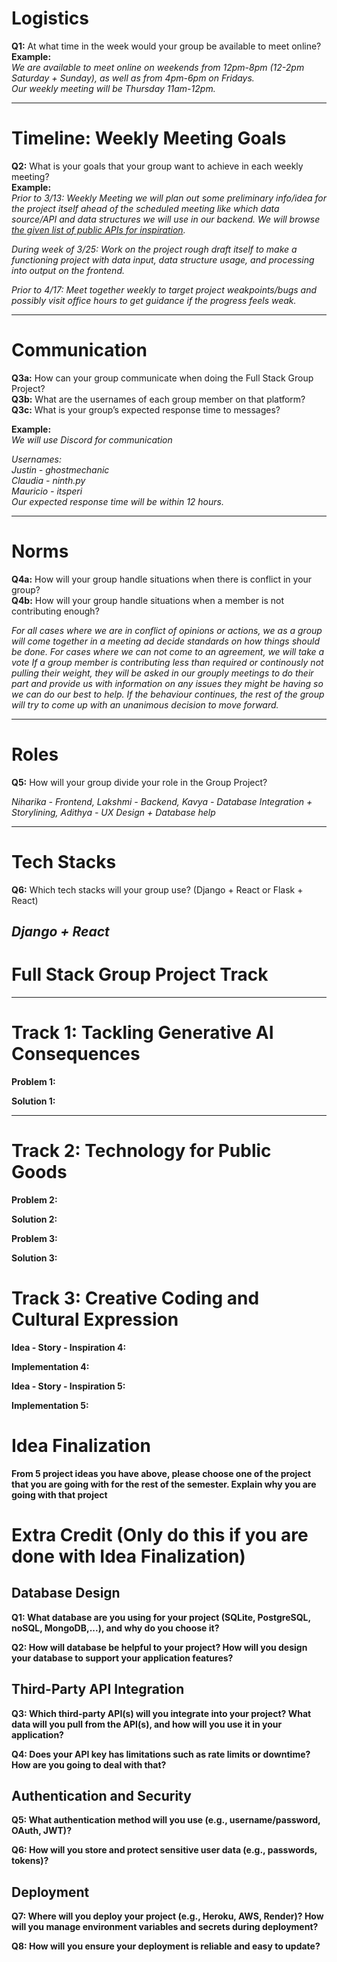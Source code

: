 # Logistics

**Q1:** At what time in the week would your group be available to meet online?  
**Example:**  
_We are available to meet online on weekends from 12pm-8pm (12-2pm Saturday + Sunday), as well as from 4pm-6pm on Fridays._  
_Our weekly meeting will be Thursday 11am-12pm._

---

# Timeline: Weekly Meeting Goals

**Q2:** What is your goals that your group want to achieve in each weekly meeting?  
**Example:**  
_Prior to 3/13: Weekly Meeting we will plan out some preliminary info/idea for the project itself ahead of the scheduled meeting like which data source/API and data structures we will use in our backend. We will browse [the given list of public APIs for inspiration](https://github.com/public-apis/public-apis)._

_During week of 3/25: Work on the project rough draft itself to make a functioning project with data input, data structure usage, and processing into output on the frontend._

_Prior to 4/17: Meet together weekly to target project weakpoints/bugs and possibly visit office hours to get guidance if the progress feels weak._

---

# Communication

**Q3a:** How can your group communicate when doing the Full Stack Group Project?  
**Q3b:** What are the usernames of each group member on that platform?  
**Q3c:** What is your group’s expected response time to messages?

**Example:**  
_We will use Discord for communication_

_Usernames:_  
_Justin - ghostmechanic_  
_Claudia - ninth.py_  
_Mauricio - itsperi_  
_Our expected response time will be within 12 hours._

---

# Norms

**Q4a:** How will your group handle situations when there is conflict in your group?  
**Q4b:** How will your group handle situations when a member is not contributing enough?

_For all cases where we are in conflict of opinions or actions, we as a group will come together in a meeting ad
decide standards on how things should be done._
_For cases where we can not come to an agreement, we will take a vote_
_If a group member is contributing less than required or continously not pulling their weight, they will be asked in our grouply meetings to do their part and provide us with information on any issues they might be having so we can do our best to help._
_If the behaviour continues, the rest of the group will try to come up with an unanimous decision to move forward._

---

# Roles

**Q5:** How will your group divide your role in the Group Project?

_Niharika - Frontend, Lakshmi - Backend, Kavya - Database Integration + Storylining, Adithya - UX Design + Database help_

---

# Tech Stacks

**Q6:** Which tech stacks will your group use? (Django + React or Flask + React)

## _Django + React_

# Full Stack Group Project Track

---

# Track 1: Tackling Generative AI Consequences

**Problem 1:**

**Solution 1:**

---

# Track 2: Technology for Public Goods

**Problem 2:**

**Solution 2:**

**Problem 3:**

**Solution 3:**

# Track 3: Creative Coding and Cultural Expression

**Idea - Story - Inspiration 4:**

**Implementation 4:**

**Idea - Story - Inspiration 5:**

**Implementation 5:**

# Idea Finalization

**From 5 project ideas you have above, please choose one of the project that you are going with for the rest of the semester. Explain why you are going with that project**

# Extra Credit (Only do this if you are done with Idea Finalization)

## Database Design

**Q1: What database are you using for your project (SQLite, PostgreSQL, noSQL, MongoDB,...), and why do you choose it?**

**Q2: How will database be helpful to your project? How will you design your database to support your application features?**

## Third-Party API Integration

**Q3: Which third-party API(s) will you integrate into your project? What data will you pull from the API(s), and how will you use it in your application?**

**Q4: Does your API key has limitations such as rate limits or downtime? How are you going to deal with that?**

## Authentication and Security

**Q5: What authentication method will you use (e.g., username/password, OAuth, JWT)?**

**Q6: How will you store and protect sensitive user data (e.g., passwords, tokens)?**

## Deployment

**Q7: Where will you deploy your project (e.g., Heroku, AWS, Render)? How will you manage environment variables and secrets during deployment?**

**Q8: How will you ensure your deployment is reliable and easy to update?**

